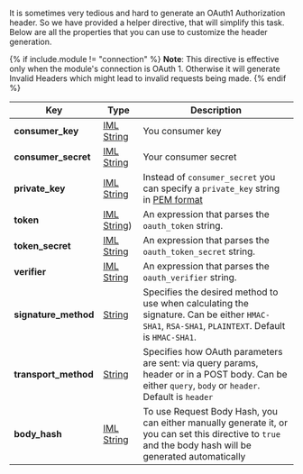 It is sometimes very tedious and hard to generate an OAuth1
Authorization header. So we have provided a helper directive, that will
simplify this task. Below are all the properties that you can use to
customize the header generation.

{% if include.module != "connection" %}
**Note**: This directive is effective only when the module's connection
is OAuth 1. Otherwise it will generate Invalid Headers which might lead
to invalid requests being made.
{% endif %}

| Key                  | Type                                     | Description                                                                                                                                              |
| ---                  | ---                                      | ---                                                                                                                                                      |
| **consumer_key**     | [IML String](articles/types.md#iml-string)  | You consumer key                                                                                                                                         |
| **consumer_secret**  | [IML String](articles/types.md#iml-string)  | Your consumer secret                                                                                                                                     |
| **private_key**      | [IML String](articles/types.md#iml-string)  | Instead of `consumer_secret` you can specify a `private_key` string in [PEM format](http://how2ssl.com/articles/working_with_pem_files/)                 |
| **token**            | [IML String](articles/types.md#iml-string)) | An expression that parses the `oauth_token` string.                                                                                                      |
| **token_secret**     | [IML String](articles/types.md#iml-string)  | An expression that parses the `oauth_token_secret` string.                                                                                               |
| **verifier**         | [IML String](articles/types.md#iml-string)  | An expression that parses the `oauth_verifier` string.                                                                                                   |
| **signature_method** | [String](articles/types.md#string)          | Specifies the desired method to use when calculating the signature. Can be either `HMAC-SHA1`, `RSA-SHA1`, `PLAINTEXT`. Default is `HMAC-SHA1`.          |
| **transport_method** | [String](articles/types.md#string)          | Specifies how OAuth parameters are sent: via query params, header or in a POST body. Can be either `query`, `body` or `header`. Default is `header`      |
| **body_hash**        | [IML String](articles/types.md#iml-string)  | To use Request Body Hash, you can either manually generate it, or you can set this directive to `true` and the body hash will be generated automatically |